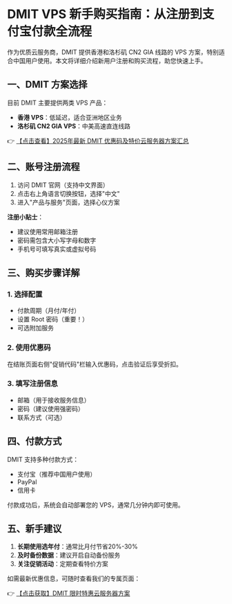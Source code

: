 # DMIT VPS 新手购买指南：从注册到支付宝付款全流程

作为优质云服务商，DMIT 提供香港和洛杉矶 CN2 GIA 线路的 VPS 方案，特别适合中国用户使用。本文将详细介绍新用户注册和购买流程，助您快速上手。

## 一、DMIT 方案选择

目前 DMIT 主要提供两类 VPS 产品：

- **香港 VPS**：低延迟，适合亚洲地区业务
- **洛杉矶 CN2 GIA VPS**：中美高速直连线路

👉 [【点击查看】2025年最新 DMIT 优惠码及特价云服务器方案汇总](https://bit.ly/dmit_coupon)

## 二、账号注册流程

1. 访问 DMIT 官网（支持中文界面）
2. 点击右上角语言切换按钮，选择"中文"
3. 进入"产品与服务"页面，选择心仪方案

**注册小贴士**：
- 建议使用常用邮箱注册
- 密码需包含大小写字母和数字
- 手机号可填写真实或虚拟号码

## 三、购买步骤详解

### 1. 选择配置
- 付款周期（月付/年付）
- 设置 Root 密码（重要！）
- 可选附加服务

### 2. 使用优惠码
在结账页面右侧"促销代码"栏输入优惠码，点击验证后享受折扣。

### 3. 填写注册信息
- 邮箱（用于接收服务信息）
- 密码（建议使用强密码）
- 联系方式（可选）

## 四、付款方式

DMIT 支持多种付款方式：
- 支付宝（推荐中国用户使用）
- PayPal
- 信用卡

付款成功后，系统会自动部署您的 VPS，通常几分钟内即可使用。

## 五、新手建议

1. **长期使用选年付**：通常比月付节省20%-30%
2. **及时备份数据**：建议开启自动备份服务
3. **关注促销活动**：定期查看特价方案

如需最新优惠信息，可随时查看我们的专属页面：

👉 [【点击获取】DMIT 限时特惠云服务器方案](https://bit.ly/dmit_coupon)